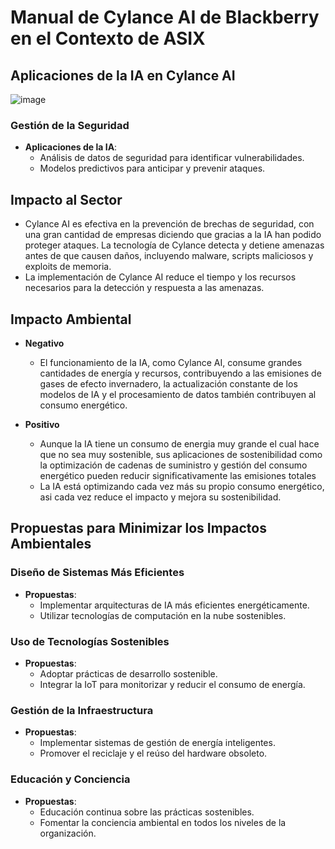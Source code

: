 # Manual de Cylance AI de Blackberry en el Contexto de ASIX

## Aplicaciones de la IA en Cylance AI
![image](https://www.sourcesecurity.com/img/news/612/blackberry-cylance-920x533.jpg)

### Gestión de la Seguridad
- **Aplicaciones de la IA**:
  - Análisis de datos de seguridad para identificar vulnerabilidades.
  - Modelos predictivos para anticipar y prevenir ataques.

## Impacto al Sector

- Cylance AI es efectiva en la prevención de brechas de seguridad, con una gran cantidad de empresas diciendo que gracias a la IA han podido proteger ataques. La tecnología de Cylance detecta y detiene amenazas antes de que causen daños, incluyendo malware, scripts maliciosos y exploits de memoria.
- La implementación de Cylance AI reduce el tiempo y los recursos necesarios para la detección y respuesta a las amenazas.

## Impacto Ambiental

- **Negativo**
  - El funcionamiento de la IA, como Cylance AI, consume grandes cantidades de energía y recursos, contribuyendo a las emisiones de gases de efecto invernadero, la actualización constante de los modelos de IA y el procesamiento de datos también contribuyen al consumo energético.
 
- **Positivo**
  - Aunque la IA tiene un consumo de energia muy grande el cual hace que no sea muy sostenible, sus aplicaciones de sostenibilidad como la optimización de cadenas de suministro y gestión del consumo energético pueden reducir significativamente las emisiones totales
  - La IA está optimizando cada vez más su propio consumo energético, asi cada vez reduce el impacto y mejora su sostenibilidad.

## Propuestas para Minimizar los Impactos Ambientales

### Diseño de Sistemas Más Eficientes
- **Propuestas**:
  - Implementar arquitecturas de IA más eficientes energéticamente.
  - Utilizar tecnologías de computación en la nube sostenibles.

### Uso de Tecnologías Sostenibles
- **Propuestas**:
  - Adoptar prácticas de desarrollo sostenible.
  - Integrar la IoT para monitorizar y reducir el consumo de energía.

### Gestión de la Infraestructura
- **Propuestas**:
  - Implementar sistemas de gestión de energía inteligentes.
  - Promover el reciclaje y el reúso del hardware obsoleto.

### Educación y Conciencia
- **Propuestas**:
  - Educación continua sobre las prácticas sostenibles.
  - Fomentar la conciencia ambiental en todos los niveles de la organización.
